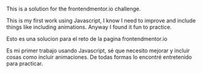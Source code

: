 This is a solution for the frontendmentor.io challenge.

This is my first work using Javascript, I know I need to improve and include things like including animations.
Anyway I found it fun to practice.


Esto es una solucion para el reto de la pagina frontendmentor.io

Es mi primer trabajo usando Javascript, sé que necesito mejorar y incluir cosas como incluir animaciones.
De todas formas lo encontré entretenido para practicar.